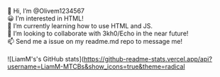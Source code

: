 👋 Hi, I’m @Olivem1234567
<br/>
😀 I’m interested in HTML!
<br/>
🌱 I’m currently learning how to use HTML and JS.
<br/>
💞️ I’m looking to collaborate with 3kh0/Echo in the near future!
<br/>
📫 Send me a issue on my readme.md repo to message me!
<br/>
<br/>
![LiamM's's GitHub stats](https://github-readme-stats.vercel.app/api?username=LiamM-MTCBs&show_icons=true&theme=radical
